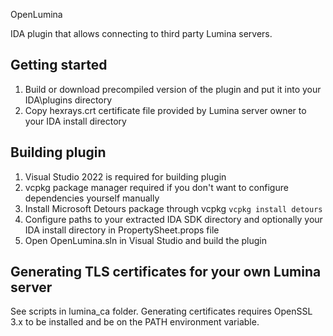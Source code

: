 OpenLumina

IDA plugin that allows connecting to third party Lumina servers.

## Getting started

1. Build or download precompiled version of the plugin and put it into your IDA\plugins directory
2. Copy hexrays.crt certificate file provided by Lumina server owner to your IDA install directory

## Building plugin

1. Visual Studio 2022 is required for building plugin
2. vcpkg package manager required if you don't want to configure dependencies yourself manually
3. Install Microsoft Detours package through vcpkg `vcpkg install detours`
4. Configure paths to your extracted IDA SDK directory and optionally your IDA install directory in PropertySheet.props file
5. Open OpenLumina.sln in Visual Studio and build the plugin

## Generating TLS certificates for your own Lumina server

See scripts in lumina_ca folder. Generating certificates requires OpenSSL 3.x to be installed and be on the PATH environment variable.
